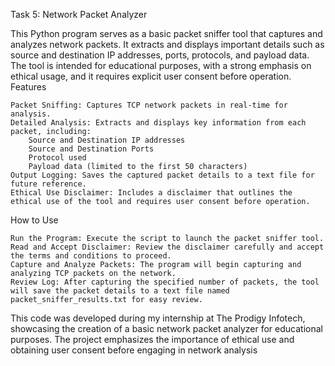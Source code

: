 Task 5: Network Packet Analyzer

This Python program serves as a basic packet sniffer tool that captures and analyzes network packets. It extracts and displays important details such as source and destination IP addresses, ports, protocols, and payload data. The tool is intended for educational purposes, with a strong emphasis on ethical usage, and it requires explicit user consent before operation.
Features

    Packet Sniffing: Captures TCP network packets in real-time for analysis.
    Detailed Analysis: Extracts and displays key information from each packet, including:
        Source and Destination IP addresses
        Source and Destination Ports
        Protocol used
        Payload data (limited to the first 50 characters)
    Output Logging: Saves the captured packet details to a text file for future reference.
    Ethical Use Disclaimer: Includes a disclaimer that outlines the ethical use of the tool and requires user consent before operation.

How to Use

    Run the Program: Execute the script to launch the packet sniffer tool.
    Read and Accept Disclaimer: Review the disclaimer carefully and accept the terms and conditions to proceed.
    Capture and Analyze Packets: The program will begin capturing and analyzing TCP packets on the network.
    Review Log: After capturing the specified number of packets, the tool will save the packet details to a text file named packet_sniffer_results.txt for easy review.

This code was developed during my internship at The Prodigy Infotech, showcasing the creation of a basic network packet analyzer for educational purposes. The project emphasizes the importance of ethical use and obtaining user consent before engaging in network analysis